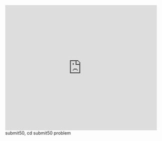 <iframe src="https://scratch.mit.edu/projects/623463316/embed" allowtransparency="true" width="485" height="402" frameborder="0" scrolling="no" allowfullscreen></iframe>
submit50, cd
submit50 problem
